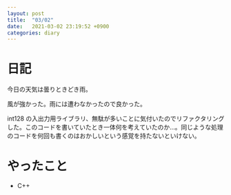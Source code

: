 ```yaml
---
layout: post
title:  "03/02"
date:   2021-03-02 23:19:52 +0900
categories: diary
---
```

# 日記

今日の天気は曇りときどき雨。

風が強かった。雨には遭わなかったので良かった。

int128 の入出力用ライブラリ、無駄が多いことに気付いたのでリファクタリングした。このコードを書いていたとき一体何を考えていたのか...。同じような処理のコードを何回も書くのはおかしいという感覚を持たないといけない。

# やったこと

- C++